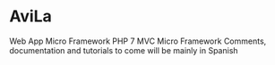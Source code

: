 # AviLa
Web App Micro Framework
PHP 7 MVC Micro Framework
Comments, documentation and tutorials to come will be mainly in Spanish
